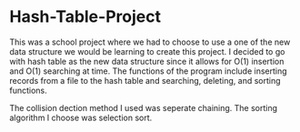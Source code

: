 # Hash-Table-Project

This was a school project where we had to choose to use a one of the new data structure we would be learning to create this project. I decided to go with hash table
as the new data structure since it allows for O(1) insertion and O(1) searching at time.
The functions of the program include inserting records from a file to the hash table and searching, deleting, and sorting functions.

The collision dection method I used was seperate chaining.
The sorting algorithm I choose was selection sort.


